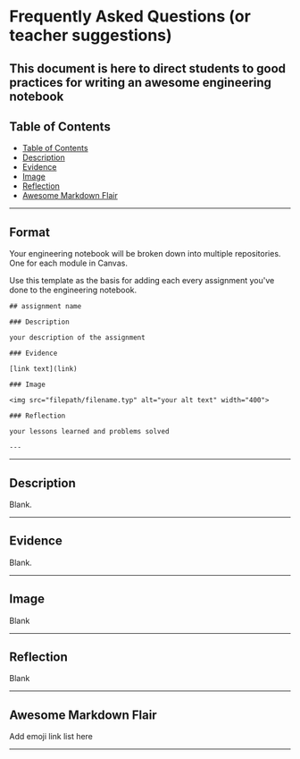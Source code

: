 # Frequently Asked Questions (or teacher suggestions)

This document is here to direct students to good practices for writing an awesome engineering notebook
---

## Table of Contents
* [Table of Contents](#Table-of-Contents)
* [Description](#Description)
* [Evidence](#Evidence)
* [Image](#Image)
* [Reflection](#Reflection)
* [Awesome Markdown Flair](#Awesome-Markdown-Flair)

---

## Format

Your engineering notebook will be broken down into multiple repositories.  One for each module in Canvas.

Use this template as the basis for adding each every assignment you've done to the engineering notebook.
~~~
## assignment name

### Description

your description of the assignment

### Evidence

[link text](link)

### Image

<img src="filepath/filename.typ" alt="your alt text" width="400">

### Reflection

your lessons learned and problems solved

---

~~~

---

## Description

Blank.

---

## Evidence

Blank.

---

## Image

Blank

---

## Reflection

Blank

---

## Awesome Markdown Flair

Add emoji link list here

---

